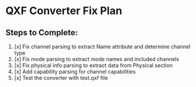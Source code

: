 # QXF Converter Fix Plan

## Steps to Complete:
1. [x] Fix channel parsing to extract Name attribute and determine channel type
2. [x] Fix mode parsing to extract mode names and included channels
3. [x] Fix physical info parsing to extract data from Physical section
4. [x] Add capability parsing for channel capabilities
5. [x] Test the converter with test.qxf file
